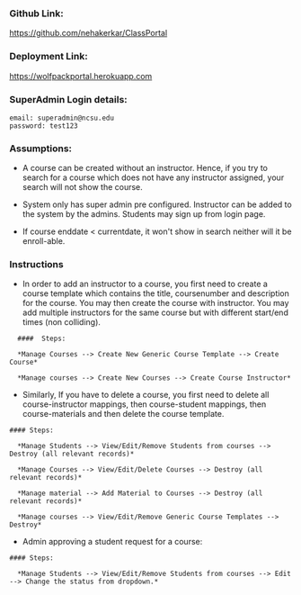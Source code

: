 ### Github Link: 
  https://github.com/nehakerkar/ClassPortal

### Deployment Link: 
  https://wolfpackportal.herokuapp.com

### SuperAdmin Login details: 
```
email: superadmin@ncsu.edu 
password: test123
```

### Assumptions: 
* A course can be created without an instructor. Hence,
if you try to search for a course which does not have any instructor
assigned, your search will not show the course.

* System only has super admin pre configured. Instructor can be added to the system by the admins. Students may sign up from login page.

* If course enddate < currentdate, it won't show in search neither will it be enroll-able.

### Instructions
  * In order to add an instructor to a course, you first need to create a course template which contains the title, coursenumber and description for the course. You may then create the course with instructor. You may add multiple instructors for the same course but with different start/end times (non colliding).

  ```
    ####  Steps:

    *Manage Courses --> Create New Generic Course Template --> Create Course*

    *Manage courses --> Create New Courses --> Create Course Instructor*
  ```

  *  Similarly, If you have to delete a course, you first need to delete all course-instructor mappings, then course-student mappings, then course-materials and then delete the course template.

  ```
  #### Steps:
  
    *Manage Students --> View/Edit/Remove Students from courses --> Destroy (all relevant records)*

    *Manage Courses --> View/Edit/Delete Courses --> Destroy (all relevant records)*

    *Manage material --> Add Material to Courses --> Destroy (all relevant records)*

    *Manage courses --> View/Edit/Remove Generic Course Templates --> Destroy*
  ```

  * Admin approving a student request for a course:
  ```
  #### Steps:

    *Manage Students --> View/Edit/Remove Students from courses --> Edit --> Change the status from dropdown.*
   ```
